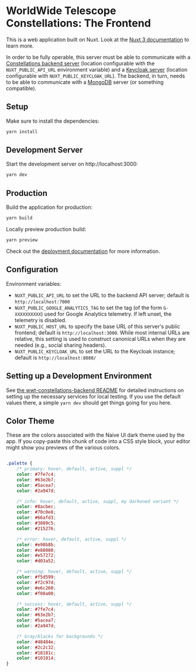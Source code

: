 # WorldWide Telescope Constellations: The Frontend

This is a web application built on Nuxt. Look at the [Nuxt 3
documentation](https://nuxt.com/docs/getting-started/introduction) to learn
more.

In order to be fully operable, this server must be able to communicate with a
[Constellations backend server][backend] (location configurable with the
`NUXT_PUBLIC_API_URL` environment variable) and a [Keycloak server][keycloak]
(location configurable with `NUXT_PUBLIC_KEYCLOAK_URL`). The backend, in turn,
needs to be able to communicate with a [MongoDB] server (or something
compatible).

[backend]: https://github.com/WorldWideTelescope/wwt-constellations-backend/
[keycloak]: https://www.keycloak.org/
[MongoDB]: https://www.mongodb.com/

## Setup

Make sure to install the dependencies:

```bash
yarn install
```


## Development Server

Start the development server on http://localhost:3000:

```bash
yarn dev
```


## Production

Build the application for production:

```bash
yarn build
```

Locally preview production build:

```bash
yarn preview
```

Check out the [deployment documentation](https://nuxt.com/docs/getting-started/deployment) for more information.


## Configuration

Environment variables:

- `NUXT_PUBLIC_API_URL` to set the URL to the backend API server; default
  is `http://localhost:7000`
- `NUXT_PUBLIC_GOOGLE_ANALYTICS_TAG` to set the tag (of the form `G-XXXXXXXXXX`)
  used for Google Analytics telemetry. If left unset, the telemetry is disabled.
- `NUXT_PUBLIC_HOST_URL` to specify the base URL of this server's public
  frontend; default is `http://localhost:3000`. While most internal URLs are
  relative, this setting is used to construct canonical URLs when they are
  needed (e.g., social sharing headers).
- `NUXT_PUBLIC_KEYCLOAK_URL` to set the URL to the Keycloak instance; default
  is `http://localhost:8080/`


## Setting up a Development Environment

See [the wwt-constellations-backend README][1] for detailed instructions on
setting up the necessary services for local testing. If you use the default
values there, a simple `yarn dev` should get things going for you here.

[1]: https://github.com/WorldWideTelescope/wwt-constellations-backend/#readme


## Color Theme

These are the colors associated with the Naive UI dark theme used by the app. If
you copy-paste this chunk of code into a CSS style block, your editor might show
you previews of the various colors.

```css

.palette {
    /* primary: hover, default, active, suppl */
    color: #7fe7c4;
    color: #63e2b7;
    color: #5acea7;
    color: #2a947d;

    /* info: hover, default, active, suppl, my darkened variant */
    color: #8acbec;
    color: #70c0e8;
    color: #66afd3;
    color: #3889c5;
    color: #215276;

    /* error: hover, default, active, suppl */
    color: #e98b8b;
    color: #e88080;
    color: #e57272;
    color: #d03a52;

    /* warning: hover, default, active, suppl */
    color: #f5d599;
    color: #f2c97d;
    color: #e6c260;
    color: #f08a00;

    /* success: hover, default, active, suppl */
    color: #7fe7c4;
    color: #63e2b7;
    color: #5acea7;
    color: #2a947d;

    /* Gray/blacks for backgrounds */
    color: #48484e;
    color: #2c2c32;
    color: #18181c;
    color: #101014;
}
```
